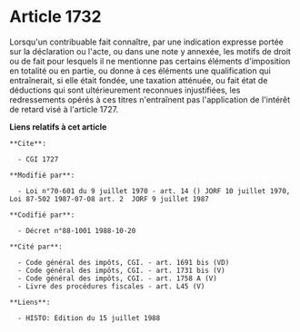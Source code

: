# Article 1732

Lorsqu'un contribuable fait connaître, par une indication expresse portée sur la déclaration ou l'acte, ou dans une note y
annexée, les motifs de droit ou de fait pour lesquels il ne mentionne pas certains éléments d'imposition en totalité ou en
partie, ou donne à ces éléments une qualification qui entraînerait, si elle était fondée, une taxation atténuée, ou fait état
de déductions qui sont ultérieurement reconnues injustifiées, les redressements opérés à ces titres n'entraînent pas
l'application de l'intérêt de retard visé à l'article 1727.

**Liens relatifs à cet article**

	**Cite**:

	  - CGI 1727

	**Modifié par**:

	  - Loi n°70-601 du 9 juillet 1970 - art. 14 () JORF 10 juillet 1970, Loi 87-502 1987-07-08 art. 2  JORF 9 juillet 1987

	**Codifié par**:

	  - Décret n°88-1001 1988-10-20

	**Cité par**:

	  - Code général des impôts, CGI. - art. 1691 bis (VD)
	  - Code général des impôts, CGI. - art. 1731 bis (V)
	  - Code général des impôts, CGI. - art. 1758 A (V)
	  - Livre des procédures fiscales - art. L45 (V)

	**Liens**:

	  - HISTO: Edition du 15 juillet 1988
